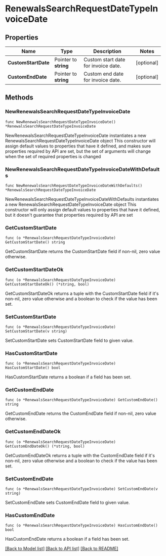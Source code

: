 # RenewalsSearchRequestDateTypeInvoiceDate

## Properties

Name | Type | Description | Notes
------------ | ------------- | ------------- | -------------
**CustomStartDate** | Pointer to **string** | Custom start date for invoice date. | [optional] 
**CustomEndDate** | Pointer to **string** | Custom end date for invoice date. | [optional] 

## Methods

### NewRenewalsSearchRequestDateTypeInvoiceDate

`func NewRenewalsSearchRequestDateTypeInvoiceDate() *RenewalsSearchRequestDateTypeInvoiceDate`

NewRenewalsSearchRequestDateTypeInvoiceDate instantiates a new RenewalsSearchRequestDateTypeInvoiceDate object
This constructor will assign default values to properties that have it defined,
and makes sure properties required by API are set, but the set of arguments
will change when the set of required properties is changed

### NewRenewalsSearchRequestDateTypeInvoiceDateWithDefaults

`func NewRenewalsSearchRequestDateTypeInvoiceDateWithDefaults() *RenewalsSearchRequestDateTypeInvoiceDate`

NewRenewalsSearchRequestDateTypeInvoiceDateWithDefaults instantiates a new RenewalsSearchRequestDateTypeInvoiceDate object
This constructor will only assign default values to properties that have it defined,
but it doesn't guarantee that properties required by API are set

### GetCustomStartDate

`func (o *RenewalsSearchRequestDateTypeInvoiceDate) GetCustomStartDate() string`

GetCustomStartDate returns the CustomStartDate field if non-nil, zero value otherwise.

### GetCustomStartDateOk

`func (o *RenewalsSearchRequestDateTypeInvoiceDate) GetCustomStartDateOk() (*string, bool)`

GetCustomStartDateOk returns a tuple with the CustomStartDate field if it's non-nil, zero value otherwise
and a boolean to check if the value has been set.

### SetCustomStartDate

`func (o *RenewalsSearchRequestDateTypeInvoiceDate) SetCustomStartDate(v string)`

SetCustomStartDate sets CustomStartDate field to given value.

### HasCustomStartDate

`func (o *RenewalsSearchRequestDateTypeInvoiceDate) HasCustomStartDate() bool`

HasCustomStartDate returns a boolean if a field has been set.

### GetCustomEndDate

`func (o *RenewalsSearchRequestDateTypeInvoiceDate) GetCustomEndDate() string`

GetCustomEndDate returns the CustomEndDate field if non-nil, zero value otherwise.

### GetCustomEndDateOk

`func (o *RenewalsSearchRequestDateTypeInvoiceDate) GetCustomEndDateOk() (*string, bool)`

GetCustomEndDateOk returns a tuple with the CustomEndDate field if it's non-nil, zero value otherwise
and a boolean to check if the value has been set.

### SetCustomEndDate

`func (o *RenewalsSearchRequestDateTypeInvoiceDate) SetCustomEndDate(v string)`

SetCustomEndDate sets CustomEndDate field to given value.

### HasCustomEndDate

`func (o *RenewalsSearchRequestDateTypeInvoiceDate) HasCustomEndDate() bool`

HasCustomEndDate returns a boolean if a field has been set.


[[Back to Model list]](../README.md#documentation-for-models) [[Back to API list]](../README.md#documentation-for-api-endpoints) [[Back to README]](../README.md)


